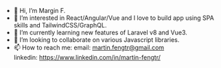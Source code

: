 - 👋 Hi, I’m Margin F.
- 👀 I’m interested in React/Angular/Vue and I love to build app using SPA skills and TailwindCSS/GraphQL.
- 🌱 I’m currently learning new features of Laravel v8 and Vue3.
- 💞️ I’m looking to collaborate on various Javascript libraries.
- 📫 How to reach me:
    email: martin.fengtr@gmail.com  
    linkedin: https://www.linkedin.com/in/martin-fengtr/

<!---
martin-fengtr/martin-fengtr is a ✨ special ✨ repository because its `README.md` (this file) appears on your GitHub profile.
You can click the Preview link to take a look at your changes.
--->
